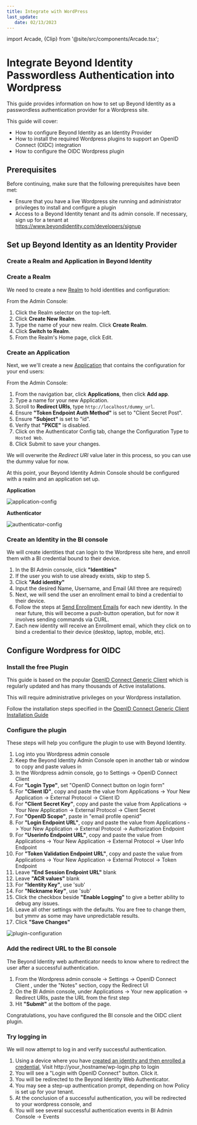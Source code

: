 ```yaml
---
title: Integrate with WordPress
last_update: 
   date: 02/13/2023
---
```


import Arcade, {Clip} from '@site/src/components/Arcade.tsx';

# Integrate Beyond Identity Passwordless Authentication into Wordpress

This guide provides information on how to set up Beyond Identity as a passwordless authentication provider for a Wordpress site.

This guide will cover:

- How to configure Beyond Identity as an Identity Provider
- How to install the required Wordpress plugins to support an OpenID Connect (OIDC) integration
- How to configure the OIDC Wordpress plugin

## Prerequisites

Before continuing, make sure that the following prerequisites have been met:

- Ensure that you have a live Wordpress site running and administrator privileges to install and configure a plugin
- Access to a Beyond Identity tenant and its admin console. If necessary, sign up for a tenant at https://www.beyondidentity.com/developers/signup

## Set up Beyond Identity as an Identity Provider

### Create a Realm and Application in Beyond Identity

### Create a Realm

We need to create a new [Realm](https://developer.beyondidentity.com/docs/v1/workflows/realms) to hold identities and configuration:

<Arcade clip={Clip.CreateRealm} />

From the Admin Console:

1. Click the Realm selector on the top-left.
2. Click **Create New Realm**.
3. Type the name of your new realm. Click **Create Realm**.
4. Click **Switch to Realm**.
5. From the Realm's Home page, click Edit.

### Create an Application

Next, we we'll create a new [Application](https://developer.beyondidentity.com/docs/v1/workflows/applications) that contains the configuration for your end users:

<Arcade clip={Clip.CreateApplication} />

From the Admin Console:

1. From the navigation bar, click **Applications**, then click **Add app**.
1. Type a name for your new Application.
1. Scroll to **Redirect URIs**, type `http://localhost/dummy_url`.
1. Ensure **"Token Endpoint Auth Method"** is set to "Client Secret Post".
1. Ensure **"Subject"** is set to "id".
1. Verify that **"PKCE"** is disabled.
1. Click on the Authenticator Config tab, change the Configuration Type to `Hosted Web`.
1. Click Submit to save your changes.

We will overwrite the _Redirect URI_ value later in this process, so you can use the dummy value for now.

At this point, your Beyond Identity Admin Console should be configured with a realm and an application set up.

**Application**

![application-config](../images/wordpress-application-config.png)

**Authenticator**

![authenticator-config](../images/wordpress-authenticator-config.png)

### Create an Identity in the BI console

We will create identities that can login to the Wordpress site here, and enroll them with a BI credential bound to their device.

1. In the BI Admin console, click **"Identities"**
1. If the user you wish to use already exists, skip to step 5.
1. Click **"Add identity"**
1. Input the desired Name, Username, and Email (All three are required)
1. Next, we will send the user an enrollment email to bind a credential to their device.
1. Follow the steps at [Send Enrollment Emails](docs/v1/workflows/send-enrollment) for each new identity. In the near future, this will become a push-button operation, but for now it involves sending commands via CURL.
1. Each new identity will receive an Enrollment email, which they click on to bind a credential to their device (desktop, laptop, mobile, etc).

<Arcade clip={Clip.CreateIdentity} />

<Arcade clip={Clip.CreatePasskey} />

## Configure Wordpress for OIDC

### Install the free Plugin

This guide is based on the popular [OpenID Connect Generic Client](https://wordpress.org/plugins/daggerhart-openid-connect-generic/) which is regularly updated and has many thousands of Active installations.

This will require administrative privileges on your Wordpress installation.

Follow the installation steps specified in the [OpenID Connect Generic Client Installation Guide](https://wordpress.org/plugins/daggerhart-openid-connect-generic/#installation)

### Configure the plugin

These steps will help you configure the plugin to use with Beyond Identity.

1. Log into you Wordpress admin console
1. Keep the Beyond Identity Admin Console open in another tab or window to copy and paste values in
1. In the Wordpress admin console, go to Settings -> OpenID Connect Client
1. For **"Login Type"**, set "OpenID Connect button on login form"
1. For **"Client ID"**, copy and paste the value from Applications -> Your New Application -> External Protocol -> Client ID
1. For **"Client Secret Key"**, copy and paste the value from Applications -> Your New Application -> External Protocol -> Client Secret
1. For **"OpenID Scope"**, paste in "email profile openid"
1. For **"Login Endpoint URL"**, copy and paste the value from Applications -> Your New Application -> External Protocol -> Authorization Endpoint
1. For **"Userinfo Endpoint URL"**, copy and paste the value from Applications -> Your New Application -> External Protocol -> User Info Endpoint
1. For **"Token Validation Endpoint URL"**, copy and paste the value from Applications -> Your New Application -> External Protocol -> Token Endpoint
1. Leave **"End Session Endpoint URL"** blank
1. Leave **"ACR values"** blank
1. For **"Identity Key"**, use 'sub'
1. For **"Nickname Key"**, use 'sub'
1. Click the checkbox beside **"Enable Logging"** to give a better ability to debug any issues.
1. Leave all other settings with the defaults. You are free to change them, but ymmv as some may have unpredictable results.
1. Click **"Save Changes"**

![plugin-configuration](../images/wordpress-plugin-config.png)

### Add the redirect URL to the BI console

The Beyond Identity web authenticator needs to know where to redirect the user after a successful authentication.

1. From the Wordpress admin console -> Settings -> OpenID Connect Client , under the "Notes" section, copy the Redirect UI
1. On the BI Admin console, under Applications -> Your new application -> Redirect URIs, paste the URL from the first step
1. Hit **"Submit"** at the bottom of the page.

Congratulations, you have configured the BI console and the OIDC client plugin.

### Try logging in

We will now attempt to log in and verify successful authentication.

1. Using a device where you have [created an identity and then enrolled a credential](#create-an-identity-in-the-bi-console), Visit http://your_hostname/wp-login.php to login
1. You will see a "Login with OpenID Connect" button. Click it.
1. You will be redirected to the Beyond Identity Web Authenticator.
1. You may see a step-up authentication prompt, depending on how Policy is set up for your tenant.
1. At the conclusion of a successful authentication, you will be redirected to your wordpress console, and
1. You will see several successful authentication events in BI Admin Console -> Events
